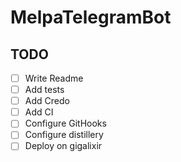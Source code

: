 # MelpaTelegramBot

## TODO

- [ ] Write Readme
- [ ] Add tests
- [ ] Add Credo
- [ ] Add CI
- [ ] Configure GitHooks
- [ ] Configure distillery
- [ ] Deploy on gigalixir
